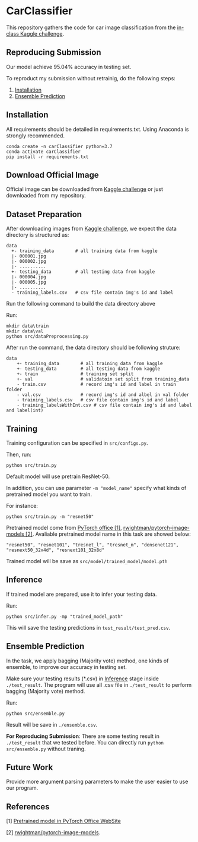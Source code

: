# CarClassifier
This repository gathers the code for car image classification from the [in-class Kaggle challenge](https://www.kaggle.com/c/cs-t0828-2020-hw1/).

## Reproducing Submission
Our model achieve 95.04% accuracy in testing set.

To reproduct my submission without retrainig, do the following steps:
1. [Installation](#Installation)
2. [Ensemble Prediction](#Ensemble-Prediction)

## Installation
All requirements should be detailed in requirements.txt. Using Anaconda is strongly recommended.
```
conda create -n carClassifier python=3.7
conda activate carClassifier
pip install -r requirements.txt
```

## Download Official Image
Official image can be downloaded from [Kaggle challenge](https://www.kaggle.com/c/cs-t0828-2020-hw1/) or just downloaded from my repository.

## Dataset Preparation
After downloading images from [Kaggle challenge](https://www.kaggle.com/c/cs-t0828-2020-hw1/), we expect the data directory is structured as:
```
data
  +- training_data        # all training data from kaggle
  ∣- 000001.jpg
  ∣- 000002.jpg
  ∣- ..........
  +- testing_data         # all testing data from kaggle
  ∣- 000004.jpg
  ∣- 000005.jpg
  ∣- ..........
  - training_labels.csv   # csv file contain img's id and label
```

Run the following command to build the data directory above

Run:
```
mkdir data\train
mkdir data\val
python src/dataPreprocessing.py
```

After run the command, the data directory should be following struture:
```
data
    +- training_data        # all training data from kaggle
    +- testing_data         # all testing data from kaggle
    +- train                # training set split
    +- val                  # validatoin set split from training_data
    - train.csv             # record img's id and label in train folder
    - val.csv               # record img's id and albel in val folder
    - training_labels.csv   # csv file contain img's id and label
    - training_labelsWithInt.csv # csv file contain img's id and label and label(int)
```


## Training 
Training configuration can be specified in ```src/configs.py```.

Then, run:
```
python src/train.py 
```
Default model will use pretrain ResNet-50.

In addition, you can use parameter ```-m "model_name"``` specify what kinds of pretrained model you want to train.

For instance:
```
python src/train.py -m "resnet50"
```


Pretrained model come from [PyTorch office [1]](https://pytorch.org/docs/stable/torchvision/models.html), [rwightman/pytorch-image-models [2]](https://github.com/rwightman/pytorch-image-models). Avaliable pretrained model name in this task are showed below: 
```
"resnet50", "resnet101", "tresnet_l", "tresnet_m", "densenet121", "resnext50_32x4d", "resnext101_32x8d"
```

Trained model will be save as ```src/model/trained_model/model.pth```
## Inference
If trained model are prepared, use it to infer your testing data.

Run:
```
python src/infer.py -mp "trained_model_path"
```
This will save the testing predictions in ```test_result/test_pred.csv```.



## Ensemble Prediction
In the task, we apply bagging (Majority vote) method, one kinds of ensemble, to improve our accuracy in testing set.

Make sure your testing results (*.csv) in [Inference](#Inference) stage inside ```./test_result```. The program will use all .csv file in ```./test_result``` to perform bagging (Majority vote) method.

Run: 
```
python src/ensemble.py
```

Result will be save in ```./ensemble.csv```.

**For Reproducing Submission**: There are some testing result in ```./test_result``` that we tested before. You can directly run ```python src/ensemble.py``` without traning.
## Future Work
Provide more argument parsing parameters to make the user easier to use our program.

## References
[1] [Pretrained model in PyTorch Office WebSite](https://pytorch.org/docs/stable/torchvision/models.html)

[2] [rwightman/pytorch-image-models](https://github.com/rwightman/pytorch-image-models).